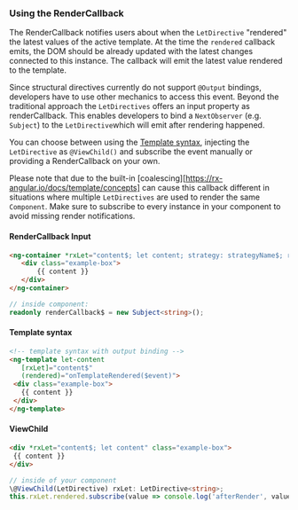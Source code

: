 ### Using the RenderCallback
 The RenderCallback notifies users about when the `LetDirective` "rendered" the latest values of the
 active template.
 At the time the `rendered` callback emits, the DOM should be already updated with the latest changes connected
 to this instance.
 The callback will emit the latest value rendered to the template.
 
 Since structural directives currently do not support `@Output` bindings, developers have to use other mechanics
 to access this event.
 Beyond the traditional approach the `LetDirectives` offers an input property as renderCallback.
 This enables developers to bind a `NextObserver` (e.g. `Subject`) to the `LetDirective`which will emit after
 rendering happened.
 
 You can choose between using the [Template syntax](https://angular.io/guide/template-syntax), injecting the
 `LetDirective` as `@ViewChild()` and subscribe the event manually or providing a RenderCallback on your own.
 
 Please note that due to the built-in
   [coalescing][https://rx-angular.io/docs/template/concepts] can cause this
   callback different in situations where multiple `LetDirectives` are used to render the same
 `Component`. Make sure to subscribe to every instance in your component to avoid missing render
 notifications.
 
 #### RenderCallback Input
 ```html
 <ng-container *rxLet="content$; let content; strategy: strategyName$; renderCallback: renderCallback$">
    <div class="example-box">
        {{ content }}
    </div>
 </ng-container>
 ```
 ```ts
 // inside component:
 readonly renderCallback$ = new Subject<string>();
 ```
 #### Template syntax
 ```html
 <!-- template syntax with output binding -->
 <ng-template let-content
    [rxLet]="content$"
    (rendered)="onTemplateRendered($event)">
  <div class="example-box">
    {{ content }}
  </div>
 </ng-template>
 ```
 #### ViewChild
 ```html
 <div *rxLet="content$; let content" class="example-box">
  {{ content }}
 </div>
 ```
 ```ts
 // inside of your component
 \@ViewChild(LetDirective) rxLet: LetDirective<string>;
 this.rxLet.rendered.subscribe(value => console.log('afterRender', value));
 ```
